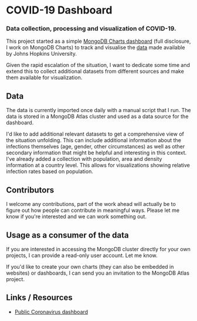 # COVID-19 Dashboard

### Data collection, processing and visualization of COVID-19.

This project started as a simple [MongoDB Charts dashboard][public-dashboard] (full disclosure, I work on MongoDB Charts) to track and visualise the [data][github-covid19-jhu] made available by Johns Hopkins University. 

Given the rapid escalation of the situation, I want to dedicate some time and extend this to collect additional datasets from different sources and make them available for visualization. 

## Data

The data is currently imported once daily with a manual script that I run. The data is stored in a MongoDB Atlas cluster and used as a data source for the dashboard. 

I'd like to add additional relevant datasets to get a comprehensive view of the situation unfolding. This can include additional information about the infections themselves (age, gender, other circumstances) as well as other secondary information that might be helpful and interesting in this context. I've already added a collection with population, area and density information at a country level. This allows for visualizations showing relative infection rates based on population. 

## Contributors

I welcome any contributions, part of the work ahead will actually be to figure out how people can contribute in meaningful ways. Please let me know if you're interested and we can work something out. 

## Usage as a consumer of the data

If you are interested in accessing the MongoDB cluster directly for your own projects, I can provide a read-only user account. Let me know. 

If you'd like to create your own charts (they can also be embedded in websites) or dashboards, I can send you an invitation to the MongoDB Atlas project. 


## Links / Resources

- [Public Coronavirus dashboard][public-dashboard]



[public-dashboard]: https://charts.mongodb.com/charts-coronavirus-dashboard-yamfx/public/dashboards/4b328ffa-ba5d-435e-af11-b39fc974e47a
[github-covid19-jhu]: https://github.com/CSSEGISandData/COVID-19


